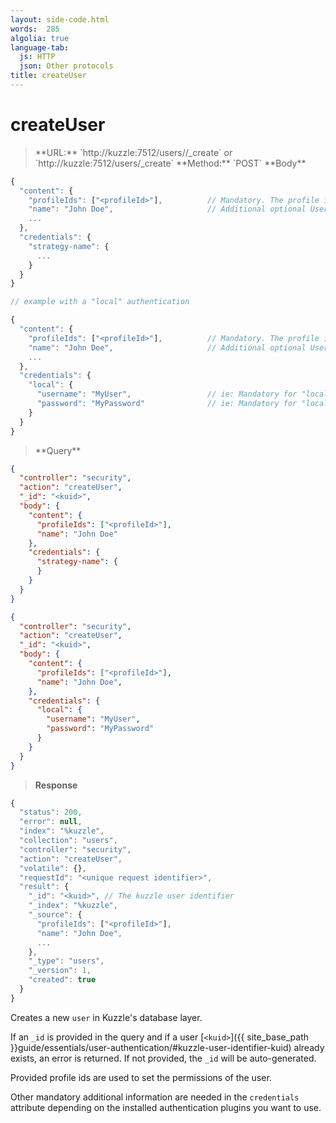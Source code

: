 ```yaml
---
layout: side-code.html
words:  285
algolia: true
language-tab:
  js: HTTP
  json: Other protocols
title: createUser
---
```



# createUser



<blockquote class="js">
<p>
**URL:** `http://kuzzle:7512/users/<kuid>/_create` or `http://kuzzle:7512/users/_create`  
**Method:** `POST`  
**Body**
</p>
</blockquote>

```js
{
  "content": {
    "profileIds": ["<profileId>"],          // Mandatory. The profile ids for the user
    "name": "John Doe",                     // Additional optional User properties
    ...
  },
  "credentials": {
    "strategy-name": {
      ...
    }
  }
}

// example with a "local" authentication

{
  "content": {
    "profileIds": ["<profileId>"],          // Mandatory. The profile ids for the user
    "name": "John Doe",                     // Additional optional User properties
    ...
  },
  "credentials": {
    "local": {
      "username": "MyUser",                 // ie: Mandatory for "local" authentication plugin
      "password": "MyPassword"              // ie: Mandatory for "local" authentication plugin
    }
  }
}
```

<blockquote class="json">
<p>
**Query**
</p>
</blockquote>

```json
{
  "controller": "security",
  "action": "createUser",
  "_id": "<kuid>",      
  "body": {
    "content": {
      "profileIds": ["<profileId>"],    
      "name": "John Doe"                 
    },
    "credentials": {
      "strategy-name": {
      }
    }
  }
}
```

```json
{
  "controller": "security",
  "action": "createUser",
  "_id": "<kuid>",                      
  "body": {
    "content": {
      "profileIds": ["<profileId>"],    
      "name": "John Doe",            
    },
    "credentials": {
      "local": {
        "username": "MyUser",
        "password": "MyPassword"
      }
    }
  }
}
```

>**Response**

```javascript
{
  "status": 200,
  "error": null,
  "index": "%kuzzle",
  "collection": "users",
  "controller": "security",
  "action": "createUser",
  "volatile": {},
  "requestId": "<unique request identifier>",
  "result": {
    "_id": "<kuid>", // The kuzzle user identifier
    "_index": "%kuzzle",
    "_source": {
      "profileIds": ["<profileId>"],
      "name": "John Doe",
      ...
    },
    "_type": "users",
    "_version": 1,
    "created": true
  }
}
```

Creates a new `user` in Kuzzle's database layer.

If an `_id` is provided in the query and if a user [`<kuid>`]({{ site_base_path }}guide/essentials/user-authentication/#kuzzle-user-identifier-kuid) already exists, an error is returned.
If not provided, the `_id` will be auto-generated.

Provided profile ids are used to set the permissions of the user.

Other mandatory additional information are needed in the `credentials` attribute depending on the installed authentication plugins you want to use.
